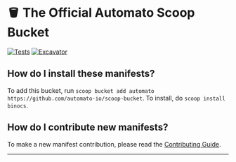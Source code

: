 # 🪣 The Official Automato Scoop Bucket

[![Tests](https://github.com/automato-io/scoop-bucket/actions/workflows/ci.yml/badge.svg)](https://github.com/automato-io/scoop-bucket/actions/workflows/ci.yml) [![Excavator](https://github.com/automato-io/scoop-bucket/actions/workflows/excavator.yml/badge.svg)](https://github.com/automato-io/scoop-bucket/actions/workflows/excavator.yml)

How do I install these manifests?
---------------------------------

To add this bucket, run `scoop bucket add automato https://github.com/automato-io/scoop-bucket`. To install, do `scoop install binocs`.

How do I contribute new manifests?
----------------------------------

To make a new manifest contribution, please read the [Contributing Guide](https://github.com/ScoopInstaller/.github/blob/main/.github/CONTRIBUTING.md).

----
